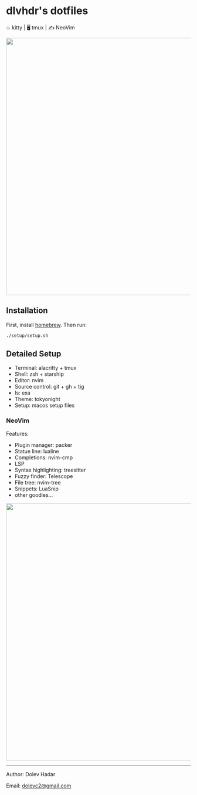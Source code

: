 # dlvhdr's dotfiles

💥 kitty | 🖥  tmux | ✍️ NeoVim

<img src="https://user-images.githubusercontent.com/6196971/160253898-4fd31e12-3310-4dd5-844f-feb63b7a1be5.png" width="700px"/>

## Installation

First, install [homebrew](https://brew.sh/).
Then run:

```sh
./setup/setup.sh
```

## Detailed Setup

- Terminal: alacritty + tmux
- Shell: zsh + starship
- Editor: nvim
- Source control: git + gh + tig
- ls: exa
- Theme: tokyonight
- Setup: macos setup files

### NeoVim

Features:
- Plugin manager: packer
- Statue line: lualine
- Completions: nvim-cmp
- LSP
- Syntax highlighting: treesitter
- Fuzzy finder: Telescope
- File tree: nvim-tree
- Snippets: LuaSnip
- other goodies...

<img src="https://user-images.githubusercontent.com/6196971/160253924-b3a22b30-bed0-4d1f-805f-62edd21a466a.png" width="700px"/>

---

Author: Dolev Hadar

Email: dolevc2@gmail.com


